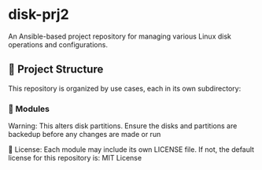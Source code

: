 # disk-prj2

An Ansible-based project repository for managing various Linux disk operations and configurations.

## 📁 Project Structure

This repository is organized by use cases, each in its own subdirectory:


### 📂 Modules

Warning: This alters disk partitions. Ensure the disks and partitions are backedup before any changes are made or run

📄 License:
Each module may include its own LICENSE file. If not, the default license for this repository is:
MIT License
